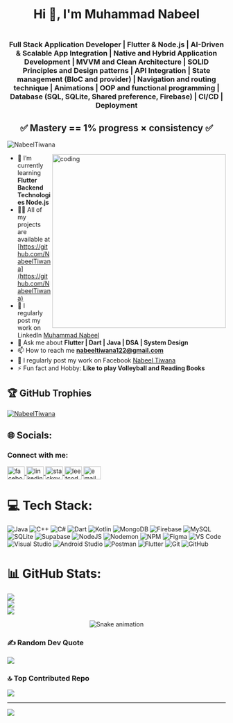 

<h1 align="center">Hi 👋, I'm Muhammad Nabeel </h1>
<h3 align="center"><br>Full Stack Application Developer | Flutter & Node.js | AI-Driven & Scalable App Integration | Native and Hybrid Application Development | MVVM and Clean Architecture | SOLID Principles and Design patterns | API Integration | State management (BloC and provider) | Navigation and routing technique | Animations | OOP and functional programming | Database (SQL, SQLite, Shared preference, Firebase) | CI/CD | Deployment </h3>
<h2 align="center">✅ Mastery == 1% progress × consistency ✅<br> </h2>

<p align="left"> <img src="https://komarev.com/ghpvc/?username=NabeelTiwana&label=Profile%20views&color=0e75b6&style=flat" alt="NabeelTiwana" /> </p>

<img align="right" alt="coding" width="400px" src="https://camo.githubusercontent.com/4d9f5ecceb711eec6e2018f38a5677dc657c9738d4a65ba3b928c41c0a45b439/68747470733a2f2f6d69726f2e6d656469756d2e636f6d2f6d61782f313336302f302a37513379765349765f7430696f4a2d5a2e676966">


- 🌱 I’m currently learning **Flutter Backend Technologies Node.js**
- 👨‍💻 All of my projects are available at [https://github.com/NabeelTiwana](https://github.com/NabeelTiwana)
- 📝 I regularly post my work on LinkedIn [Muhammad Nabeel ](https://www.linkedin.com/in/muhammad-nabeel-javed-353465242/)
- 💬 Ask me about **Flutter | Dart | Java | DSA | System Design**
- 📫 How to reach me **nabeeltiwana122@gmail.com**
- 📄 I regularly post my work on Facebook [Nabeel Tiwana](https://www.facebook.com/share/19eUR82tA4/)
- ⚡ Fun fact and Hobby: **Like to play Volleyball and Reading Books**

## 🏆 GitHub Trophies
<p align="left"> 
    <a href="https://github.com/ryo-ma/github-profile-trophy">
        <img src="https://github-profile-trophy.vercel.app/?username=NabeelTiwana&margin-w=15&theme=radical" alt="NabeelTiwana" />
    </a>
</p>



## 🌐 Socials:
<h3 align="left">Connect with me:</h3>
<p align="left">
  <a href="https://facebook.com/NabeelTiwana" target="blank">
    <img align="center" src="https://raw.githubusercontent.com/rahuldkjain/github-profile-readme-generator/master/src/images/icons/Social/facebook.svg" alt="facebook" height="30" width="40" />
  </a>
  <a href="https://linkedin.com/in/muhammad-nabeel-javed-353465242" target="blank">
    <img align="center" src="https://raw.githubusercontent.com/rahuldkjain/github-profile-readme-generator/master/src/images/icons/Social/linked-in-alt.svg" alt="linkedin" height="30" width="40" />
  </a>
  <a href="https://stackoverflow.com/users/MuhammadNabeelJaved" target="blank">
    <img align="center" src="https://raw.githubusercontent.com/rahuldkjain/github-profile-readme-generator/master/src/images/icons/Social/stack-overflow.svg" alt="stackoverflow" height="30" width="40" />
  </a>
  <a href="https://leetcode.com/Muhammad_Nabeel_Javed" target="blank">
    <img align="center" src="https://upload.wikimedia.org/wikipedia/commons/1/19/LeetCode_logo_black.png" alt="leetcode" height="30" width="40" />
  </a>
  <a href="mailto:nabeeltiwana122@gmail.com" target="blank">
    <img align="center" src="https://upload.wikimedia.org/wikipedia/commons/4/4e/Gmail_Icon.png" alt="email" height="30" width="40" />
  </a>
</p>




# 💻 Tech Stack:
![Java](https://img.shields.io/badge/java-%23ED8B00.svg?style=flat&logo=openjdk&logoColor=white) ![C++](https://img.shields.io/badge/c++-%2300599C.svg?style=flat&logo=c%2B%2B&logoColor=white)   ![C#](https://img.shields.io/badge/c%23-%23239120.svg?style=flat&logo=csharp&logoColor=white) ![Dart](https://img.shields.io/badge/dart-%230175C2.svg?style=flat&logo=dart&logoColor=white) ![Kotlin](https://img.shields.io/badge/kotlin-%237F52FF.svg?style=flat&logo=kotlin&logoColor=white) ![MongoDB](https://img.shields.io/badge/MongoDB-%234ea94b.svg?style=flat&logo=mongodb&logoColor=white) ![Firebase](https://img.shields.io/badge/firebase-a08021?style=flat&logo=firebase&logoColor=ffcd34) ![MySQL](https://img.shields.io/badge/mysql-4479A1.svg?style=flat&logo=mysql&logoColor=white) ![SQLite](https://img.shields.io/badge/sqlite-%2307405e.svg?style=flat&logo=sqlite&logoColor=white) ![Supabase](https://img.shields.io/badge/Supabase-3ECF8E?style=flat&logo=supabase&logoColor=white)  ![NodeJS](https://img.shields.io/badge/node.js-6DA55F?style=flat&logo=node.js&logoColor=white) ![Nodemon](https://img.shields.io/badge/NODEMON-%23323330.svg?style=flat&logo=nodemon&logoColor=%BBDEAD) ![NPM](https://img.shields.io/badge/NPM-%23CB3837.svg?style=flat&logo=npm&logoColor=white)  ![Figma](https://img.shields.io/badge/figma-%23F24E1E.svg?style=flat&logo=figma&logoColor=white) ![VS Code](https://img.shields.io/badge/VS_Code-007ACC.svg?style=flat&logo=visual-studio-code&logoColor=white) ![Visual Studio](https://img.shields.io/badge/Visual_Studio-5C2D91.svg?style=flat&logo=visual-studio&logoColor=white) ![Android Studio](https://img.shields.io/badge/Android_Studio-3DDC84.svg?style=flat&logo=android-studio&logoColor=white) ![Postman](https://img.shields.io/badge/Postman-FF6C37?style=flat&logo=postman&logoColor=white) ![Flutter](https://img.shields.io/badge/Flutter-%2302569B.svg?style=flat&logo=Flutter&logoColor=white)  ![Git](https://img.shields.io/badge/git-%23F05033.svg?style=flat&logo=git&logoColor=white) ![GitHub](https://img.shields.io/badge/github-%23121011.svg?style=flat&logo=github&logoColor=white) 
# 📊 GitHub Stats:
![](https://github-readme-stats.vercel.app/api?username=NabeelTiwana&theme=radical&hide_border=false&include_all_commits=false&count_private=false)<br/>
![](https://nirzak-streak-stats.vercel.app/?user=NabeelTiwana&theme=radical&hide_border=false)<br/>
![](https://github-readme-stats.vercel.app/api/top-langs/?username=NabeelTiwana&theme=radical&hide_border=false&include_all_commits=false&count_private=false&layout=compact)
<div align="center">
  <img src="https://profile-readme-generator.com/assets/snake.svg" alt="Snake animation" />
</div>




### ✍️ Random Dev Quote
![](https://quotes-github-readme.vercel.app/api?type=horizontal&theme=radical)

### 🔝 Top Contributed Repo
![](https://github-contributor-stats.vercel.app/api?username=NabeelTiwana&limit=5&theme=radical&combine_all_yearly_contributions=true)

---
[![](https://visitcount.itsvg.in/api?id=NabeelTiwana&icon=0&color=black)](https://visitcount.itsvg.in)

<!-- Proudly created with GPRM ( https://gprm.itsvg.in ) -->
